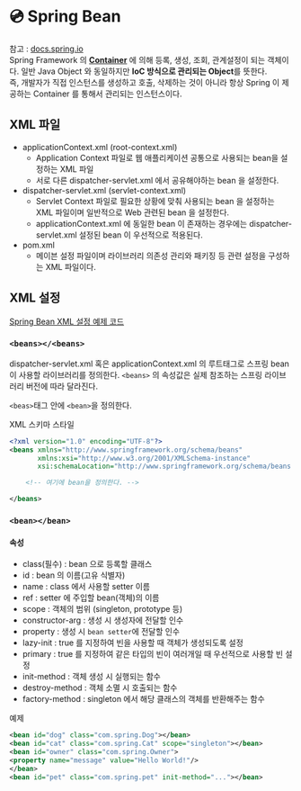 # 💿 Spring Bean

참고 : [docs.spring.io](https://docs.spring.io/spring-framework/docs/4.2.x/spring-framework-reference/html/xsd-configuration.html) </br>
Spring Framework 의 **[Container](https://github.com/LeeJun1118/TIL/blob/main/spring/container.md)** 에 의해 등록, 생성, 조회,
관계설정이 되는 객체이다. 일반 Java Object 와 동일하지만 **IoC 방식으로 관리되는 Object**를 뜻한다. </br>
즉, 개발자가 직접 인스턴스를 생성하고 호출, 삭제하는 것이 아니라 항상 Spring 이 제공하는 Container 를 통해서 관리되는 인스턴스이다.

## XML 파일

- applicationContext.xml (root-context.xml)
    - Application Context 파일로 웹 애플리케이션 공통으로 사용되는 bean을 설정하는 XML 파일
    - 서로 다른 dispatcher-servlet.xml 에서 공유해야하는 bean 을 설정한다.
- dispatcher-servlet.xml (servlet-context.xml)
    - Servlet Context 파일로 필요한 상황에 맞춰 사용되는 bean 을 설정하는 XML 파일이며 일반적으로 Web 관련된 bean 을 설정한다.
    - applicationContext.xml 에 동일한 bean 이 존재하는 경우에는 dispatcher-servlet.xml 설정된 bean 이 우선적으로 적용된다.
- pom.xml
    - 메이븐 설정 파일이며 라이브러리 의존성 관리와 패키징 등 관련 설정을 구성하는 XML 파일이다.

## XML 설정

[Spring Bean XML 설정 예제 코드](https://github.com/LeeJun1118/spring-frame-work-test-project)

### `<beans></<beans>`

dispatcher-servlet.xml 혹은 applicationContext.xml 의 루트태그로 스프링 bean 이 사용할 라이브러리를 정의한다. `<beans>` 의 속성값은 실제 참조하는 스프링 라이브러리
버전에 따라 달라진다.

`<beas>`태그 안에 `<bean>`을 정의한다.

XML 스키마 스타일

```xml
<?xml version="1.0" encoding="UTF-8"?>
<beans xmlns="http://www.springframework.org/schema/beans"
       xmlns:xsi="http://www.w3.org/2001/XMLSchema-instance"
       xsi:schemaLocation="http://www.springframework.org/schema/beans http://www.springframework.org/schema/beans/spring-beans.xsd">

    <!-- 여기에 bean을 정의한다. -->

</beans>
```

### `<bean></bean>`

#### 속성

- class(필수) : bean 으로 등록할 클래스
- id : bean 의 이름(고유 식별자)
- name : class 에서 사용할 setter 이름
- ref : setter 에 주입할 bean(객체)의 이름
- scope : 객체의 범위 (singleton, prototype 등)
- constructor-arg : 생성 시 생성자에 전달할 인수
- property : 생성 시 `bean setter`에 전달할 인수
- lazy-init : true 를 지정하여 빈을 사용할 때 객체가 생성되도록 설정
- primary : true 를 지정하여 같은 타입의 빈이 여러개일 때 우선적으로 사용할 빈 설정
- init-method : 객체 생성 시 실행되는 함수
- destroy-method : 객체 소멸 시 호출되는 함수
- factory-method : singleton 에서 해당 클래스의 객체를 반환해주는 함수

예제

```xml
<bean id="dog" class="com.spring.Dog"></bean>
<bean id="cat" class="com.spring.Cat" scope="singleton"></bean>
<bean id="owner" class="com.spring.Owner">
<property name="message" value="Hello World!"/>
</bean>
<bean id="pet" class="com.spring.pet" init-method="..."></bean>
```